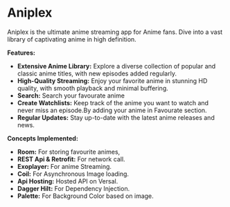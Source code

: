 # Aniplex

Aniplex is the ultimate anime streaming app for Anime fans. Dive into a vast library of captivating anime in high definition. 

**Features:**

* **Extensive Anime Library:** Explore a diverse collection of popular and classic anime titles, with new episodes added regularly.
* **High-Quality Streaming:** Enjoy your favorite anime in stunning HD quality, with smooth playback and minimal buffering.
* **Search:** Search your favourate anime  
* **Create Watchlists:** Keep track of the anime you want to watch and never miss an episode.By adding your anime in Favourate section.
* **Regular Updates:** Stay up-to-date with the latest anime releases and news.


**Concepts Implemented:**

* **Room:** For storing favourite animes,
* **REST Api & Retrofit:** For network call.
* **Exoplayer:** For anime Streaming.
* **Coil:** For Asynchronous Image loading.
* **Api Hosting:** Hosted API on Versal.
* **Dagger Hilt:** For Dependency Injection.
* **Palette:** For Background Color based on image.

  

